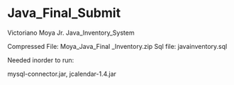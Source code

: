 # Java_Final_Submit
Victoriano Moya Jr. Java_Inventory_System

Compressed File: Moya_Java_Final _Inventory.zip
Sql file: javainventory.sql

Needed inorder to run:

mysql-connector.jar,
jcalendar-1.4.jar
